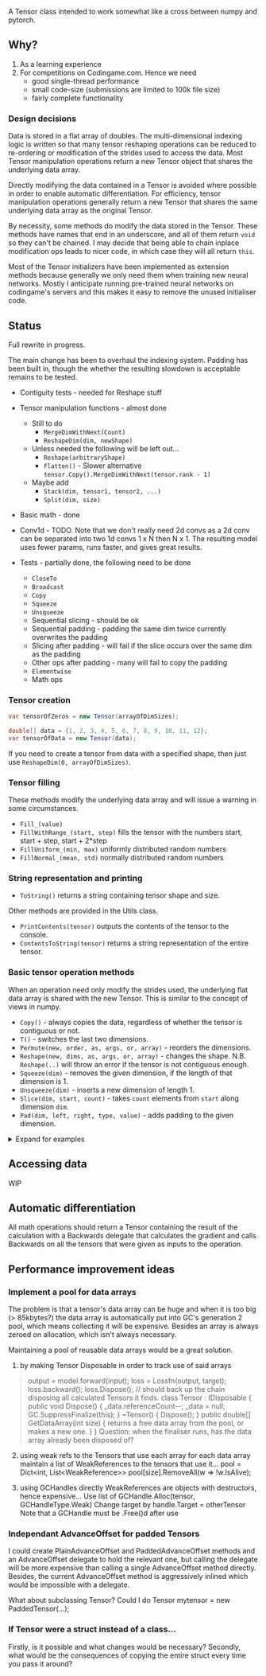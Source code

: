 A Tensor class intended to work somewhat like a cross between numpy and pytorch.

## Why?

1. As a learning experience
2. For competitions on Codingame.com. Hence we need 
   - good single-thread performance
   - small code-size (submissions are limited to 100k file size) 
   - fairly complete functionality

### Design decisions

Data is stored in a flat array of doubles. The multi-dimensional indexing logic is 
written so that many tensor reshaping operations can be reduced to re-ordering or
modification of the strides used to access the data. Most Tensor manipulation 
operations return a new Tensor object that shares the underlying data array.

Directly modifying the data contained in a Tensor is avoided where possible in order 
to enable automatic differentiation. For efficiency, tensor manipulation operations 
generally return a new Tensor that shares the same underlying data array as the 
original Tensor.

By necessity, some methods do modify the data stored in the Tensor. These methods have
names that end in an underscore, and all of them return `void` so they can't be chained.
I may decide that being able to chain inplace modification ops leads to nicer code, in 
which case they will all return `this`.

Most of the Tensor initializers have been implemented as extension methods because 
generally we only need them when training new neural networks. Mostly I anticipate 
running pre-trained neural networks on codingame's servers and this makes it easy to 
remove the unused initialiser code.

## Status

Full rewrite in progress.

The main change has been to overhaul the indexing system. Padding has been built in, though
the whether the resulting slowdown is acceptable remains to be tested.

* Contiguity tests - needed for Reshape stuff

* Tensor manipulation functions - almost done
  * Still to do
    - `MergeDimWithNext(Count)`
    - `ReshapeDim(dim, newShape)`
  * Unless needed the following will be left out...
    - `Reshape(arbitraryShape)`
    - `Flatten()` - Slower alternative `tensor.Copy().MergeDimWithNext(tensor.rank - 1)`
  * Maybe add
    - `Stack(dim, tensor1, tensor2, ...)`
    - `Split(dim, size)`
* Basic math - done
* Conv1d - TODO. Note that we don't really need 2d convs as a 2d conv can be separated into two 1d convs 1&nbsp;x&nbsp;N then N&nbsp;x&nbsp;1. The resulting model uses fewer params, runs faster, and gives great results.
* Tests - partially done, the following need to be done
  - `CloseTo`
  - `Broadcast`
  - `Copy`
  - `Squeeze`
  - `Unsqueeze`
  - Sequential slicing - should be ok
  - Sequential padding - padding the same dim twice currently overwrites the padding
  - Slicing after padding - will fail if the slice occurs over the same dim as the padding
  - Other ops after padding - many will fail to copy the padding
  - `Elementwise`
  - Math ops

### Tensor creation

```c#
var tensorOfZeros = new Tensor(arrayOfDimSizes);

double[] data = {1, 2, 3, 4, 5, 6, 7, 8, 9, 10, 11, 12};
var tensorOfData = new Tensor(data);
```

If you need to create a tensor from data with a specified shape, then just use `ReshapeDim(0, arrayOfDimSizes)`.

### Tensor filling

These methods modify the underlying data array and will issue a warning in some circumstances.

* `Fill_(value)`
* `FillWithRange_(start, step)` fills the tensor with the numbers start, start + step, start + 2*step
* `FillUniform_(min, max)` uniformly distributed random numbers
* `FillNormal_(mean, std)` normally distributed random numbers

### String representation and printing

* `ToString()` returns a string containing tensor shape and size.

Other methods are provided in the Utils class.

* `PrintContents(tensor)` outputs the contents of the tensor to the console.
* `ContentsToString(tensor)` returns a string representation of the entire tensor.

### Basic tensor operation methods

When an operation need only modify the strides used, the underlying flat data array
is shared with the new Tensor. This is similar to the concept of views in numpy.

* `Copy()` - always copies the data, regardless of whether the tensor is contiguous or not.
* `T()` - switches the last two dimensions.
* `Permute(new, order, as, args, or, array)` - reorders the dimensions.
* `Reshape(new, dims, as, args, or, array)` - changes the shape.
  N.B. `Reshape(..)` will throw an error if the tensor is not contiguous enough.
* `Squeeze(dim)` - removes the given dimension, if the length of that dimension is 1.
* `Unsqueeze(dim)` - inserts a new dimension of length 1.
* `Slice(dim, start, count)` - takes `count` elements from `start` along dimension `dim`.
* `Pad(dim, left, right, type, value)` - adds padding to the given dimension.

<details>
  <summary>Expand for examples</summary>

```c#
var t1 = new Tensor(2, 3, 4);
t1.FillWithRange_();
t1.T().PrintContents();

// Tensor of shape (2,4,3), total size 24
// 0
//   1, 5, 9
//   2, 6, 10
//   3, 7, 11
//   4, 8, 12
// 1
//   13, 17, 21
//   14, 18, 22
//   15, 19, 23
//   16, 20, 24

int[] order = {1, 0, 2};
t1.Permute(order).PrintContents();

// Tensor of shape (3,2,4), total size 24
// 0
//   1, 2, 3, 4
//   13, 14, 15, 16
// 1
//   5, 6, 7, 8
//   17, 18, 19, 20
// 2
//   9, 10, 11, 12
//   21, 22, 23, 24

int[] new_shape = {1, 1, -1, 4};
t1.Reshape(new_shape).PrintContents();

// Tensor of shape (1,1,6,4), total size 24
// 0,0
//   1, 2, 3, 4
//   5, 6, 7, 8
//   9, 10, 11, 12
//   13, 14, 15, 16
//   17, 18, 19, 20
//   21, 22, 23, 24
```
</details>

## Accessing data

WIP

## Automatic differentiation

All math operations should return a Tensor containing the result of the calculation
with a Backwards delegate that calculates the gradient and calls Backwards on all 
the tensors that were given as inputs to the operation.

## Performance improvement ideas

### Implement a pool for data arrays

The problem is that a tensor's data array can be huge and when it is too big (> 85kbytes?)
the data array is automatically put into GC's generation 2 pool, which means collecting it
will be expensive. Besides an array is always zeroed on allocation, which isn't always
necessary.

Maintaining a pool of reusable data arrays would be a great solution.

1. by making Tensor Disposable in order to track use of said arrays
  > output = model.forward(input);
  > loss = Lossfn(output, target);
  > loss.backward();
  > loss.Dispose(); // should back up the chain disposing all calculated Tensors it finds.
    class Tensor : IDisposable {
      public void Dispose() {
        _data.referenceCount--;
        _data = null;
        GC.SuppressFinalize(this);
      }
      ~Tensor() {
        Dispose();
      }
      public double[] GetDataArray(int size) {
        returns a free data array from the pool, or makes a new one.
      }
    }
  Question:
    when the finaliser runs, has the data array already been disposed of?


2. using weak refs to the Tensors that use each array
  for each data array maintain a list of WeakReferences to the tensors that use it...
  pool = Dict<int, List<WeakReference<Tensor>>>
  pool[size].RemoveAll(w => !w.IsAlive);

3. using GCHandles directly
  WeakReferences are objects with destructors, hence expensive...
  Use list of GCHandle.Alloc(tensor, GCHandleType.Weak)
  Change target by handle.Target = otherTensor
  Note that a GCHandle must be .Free()d after use

### Independant AdvanceOffset for padded Tensors

I could create PlainAdvanceOffset and PaddedAdvanceOffset methods and an AdvanceOffset 
delegate to hold the relevant one, but calling the delegate will be more expensive than
calling a single AdvanceOffset method directly. Besides, the current AdvanceOffset method
is aggressively inlined which would be impossible with a delegate.

What about subclassing Tensor?
Could I do Tensor mytensor = new PaddedTensor(...);

### If Tensor were a struct instead of a class...

Firstly, is it possible and what changes would be necessary?
Secondly, what would be the consequences of copying the entire struct every time you pass it around?